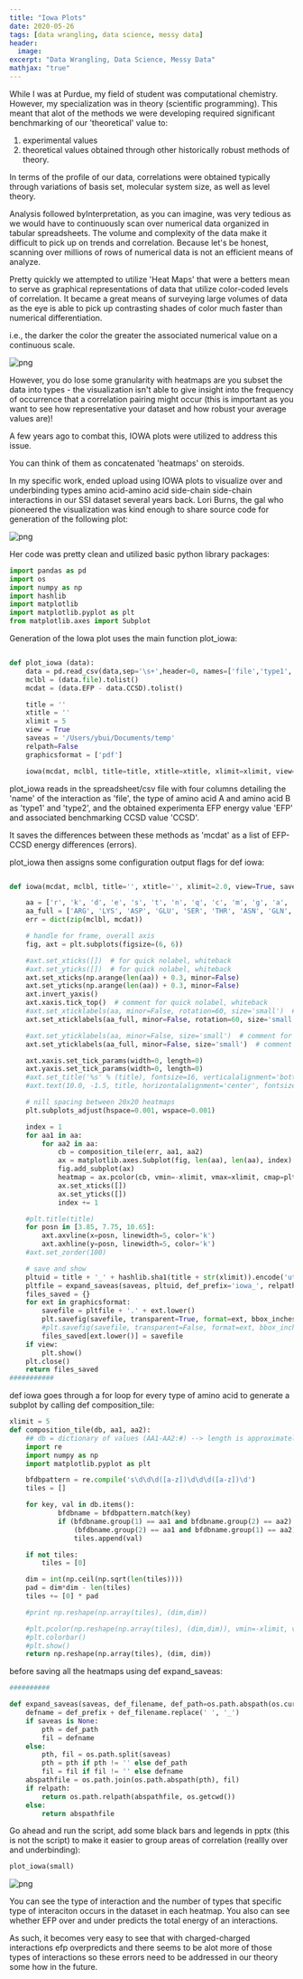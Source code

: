 ```yaml
---
title: "Iowa Plots"
date: 2020-05-26
tags: [data wrangling, data science, messy data]
header:
  image:
excerpt: "Data Wrangling, Data Science, Messy Data"
mathjax: "true"
---
```


While I was at Purdue, my field of student was computational chemistry. However, my specialization was in theory (scientific programming). This meant that alot of the methods we were developing required significant benchmarking of our 'theoretical' value to:

1. experimental values
2. theoretical values obtained through other historically robust methods of theory.

In terms of the profile of our data, correlations were obtained typically through variations of basis set, molecular system size, as well as level theory.

Analysis followed byInterpretation, as you can imagine, was very tedious as we would have to continuously scan over numerical data organized in tabular spreadsheets. The volume and complexity of the data make it difficult to pick up on trends and correlation. Because let's be honest, scanning over millions of rows of numerical data is not an efficient means of analyze.

Pretty quickly we attempted to utilize 'Heat Maps' that were a betters mean to serve as graphical representations of data that utilize color-coded levels of correlation. It became a great means of surveying large volumes of data as the eye is able to pick up contrasting shades of color much faster than numerical differentiation.

i.e., the darker the color the greater the associated numerical value on a continuous scale.

![png](/images/iowaplots/typical_heatmap.png)

However, you do lose some granularity with heatmaps are you subset the data into types - the visualization isn't able to give insight into the frequency of occurrence that a correlation pairing might occur (this is important as you want to see how representative your dataset and how robust your average values are)!

A few years ago to combat this, IOWA plots were utilized to address this issue.

You can think of them as concatenated 'heatmaps' on steroids.

In my specific work, ended upload using IOWA plots to visualize over and underbinding types  amino acid-amino acid side-chain side-chain interactions in our SSI dataset several years back. Lori Burns, the gal who pioneered the visualization was kind enough to share source code for generation of the following plot:

![png](/images/iowaplots/output_7_0.png)

Her code was pretty clean and utilized basic python library packages:

```python
import pandas as pd
import os
import numpy as np
import hashlib
import matplotlib
import matplotlib.pyplot as plt
from matplotlib.axes import Subplot

```

Generation of the Iowa plot uses the main function plot_iowa:

```python

def plot_iowa (data):
    data = pd.read_csv(data,sep='\s+',header=0, names=['file','type1','type2','EFP','CCSD'])
    mclbl = (data.file).tolist()
    mcdat = (data.EFP - data.CCSD).tolist()

    title = ''
    xtitle = ''
    xlimit = 5
    view = True
    saveas = '/Users/ybui/Documents/temp'
    relpath=False
    graphicsformat = ['pdf']

    iowa(mcdat, mclbl, title=title, xtitle=xtitle, xlimit=xlimit, view=view, saveas=saveas, relpath=relpath, graphicsformat = graphicsformat)

```

plot_iowa reads in the spreadsheet/csv file with four columns detailing the 'name' of the interaction as 'file', the type of amino acid A and amino acid B as 'type1' and 'type2', and the obtained experimenta EFP energy value 'EFP' and associated benchmarking CCSD value 'CCSD'.

It saves the differences between these methods as 'mcdat' as a list of EFP-CCSD energy differences (errors).

plot_iowa then assigns some configuration output flags for def iowa:


```python

def iowa(mcdat, mclbl, title='', xtitle='', xlimit=2.0, view=True, saveas=None, relpath=False, graphicsformat = ['pdf']):

    aa = ['r', 'k', 'd', 'e', 's', 't', 'n', 'q', 'c', 'm', 'g', 'a', 'v', 'i', 'l', 'p', 'y', 'y','h','w']
    aa_full = ['ARG', 'LYS', 'ASP', 'GLU', 'SER', 'THR', 'ASN', 'GLN', 'CYS', 'MET', 'GLY', 'ALA', 'VAL', 'ILE','LEU', 'PRO','PHE', 'TYR','HIE','TRP']
    err = dict(zip(mclbl, mcdat))

    # handle for frame, overall axis
    fig, axt = plt.subplots(figsize=(6, 6))

    #axt.set_xticks([])  # for quick nolabel, whiteback
    #axt.set_yticks([])  # for quick nolabel, whiteback
    axt.set_xticks(np.arange(len(aa)) + 0.3, minor=False)
    axt.set_yticks(np.arange(len(aa)) + 0.3, minor=False)
    axt.invert_yaxis()
    axt.xaxis.tick_top()  # comment for quick nolabel, whiteback
    #axt.set_xticklabels(aa, minor=False, rotation=60, size='small')  # comment for quick nolabel, whiteback
    axt.set_xticklabels(aa_full, minor=False, rotation=60, size='small')  # comment for quick nolabel, whiteback

    #axt.set_yticklabels(aa, minor=False, size='small')  # comment for quick nolabel, whiteback
    axt.set_yticklabels(aa_full, minor=False, size='small')  # comment for quick nolabel, whiteback

    axt.xaxis.set_tick_params(width=0, length=0)
    axt.yaxis.set_tick_params(width=0, length=0)
    #axt.set_title('%s' % (title), fontsize=16, verticalalignment='bottom')
    #axt.text(10.0, -1.5, title, horizontalalignment='center', fontsize=16)

    # nill spacing between 20x20 heatmaps
    plt.subplots_adjust(hspace=0.001, wspace=0.001)

    index = 1
    for aa1 in aa:
        for aa2 in aa:
            cb = composition_tile(err, aa1, aa2)
            ax = matplotlib.axes.Subplot(fig, len(aa), len(aa), index)
            fig.add_subplot(ax)
            heatmap = ax.pcolor(cb, vmin=-xlimit, vmax=xlimit, cmap=plt.cm.PRGn)
            ax.set_xticks([])
            ax.set_yticks([])
            index += 1

    #plt.title(title)
    for posn in [3.85, 7.75, 10.65]:
        axt.axvline(x=posn, linewidth=5, color='k')
        axt.axhline(y=posn, linewidth=5, color='k')
    #axt.set_zorder(100)

    # save and show
    pltuid = title + '_' + hashlib.sha1(title + str(xlimit)).encode('utf-8').hexdigest()
    pltfile = expand_saveas(saveas, pltuid, def_prefix='iowa_', relpath=relpath)
    files_saved = {}
    for ext in graphicsformat:
        savefile = pltfile + '.' + ext.lower()
        plt.savefig(savefile, transparent=True, format=ext, bbox_inches='tight')
        #plt.savefig(savefile, transparent=False, format=ext, bbox_inches='tight')  # for quick nolabel, whiteback
        files_saved[ext.lower()] = savefile
    if view:
        plt.show()
    plt.close()
    return files_saved
###########
```
def iowa goes through a for loop for every type of amino acid to generate a subplot by calling def composition_tile:

```python
xlimit = 5
def composition_tile(db, aa1, aa2):
    ## db = dictionary of values (AA1-AA2:#) --> length is approximately 3362
    import re
    import numpy as np
    import matplotlib.pyplot as plt

    bfdbpattern = re.compile('s\d\d\d([a-z])\d\d\d([a-z])\d')
    tiles = []

    for key, val in db.items():
            bfdbname = bfdbpattern.match(key)
            if (bfdbname.group(1) == aa1 and bfdbname.group(2) == aa2) or \
                (bfdbname.group(2) == aa1 and bfdbname.group(1) == aa2):
                tiles.append(val)

    if not tiles:
        tiles = [0]

    dim = int(np.ceil(np.sqrt(len(tiles))))
    pad = dim*dim - len(tiles)
    tiles += [0] * pad

    #print np.reshape(np.array(tiles), (dim,dim))

    #plt.pcolor(np.reshape(np.array(tiles), (dim,dim)), vmin=-xlimit, vmax=xlimit, cmap=plt.cm.PRGn)
    #plt.colorbar()
    #plt.show()
    return np.reshape(np.array(tiles), (dim, dim))

```
before saving all the heatmaps using def expand_saveas:

```python
##########

def expand_saveas(saveas, def_filename, def_path=os.path.abspath(os.curdir), def_prefix='', relpath=False):
    defname = def_prefix + def_filename.replace(' ', '_')
    if saveas is None:
        pth = def_path
        fil = defname
    else:
        pth, fil = os.path.split(saveas)
        pth = pth if pth != '' else def_path
        fil = fil if fil != '' else defname
    abspathfile = os.path.join(os.path.abspath(pth), fil)
    if relpath:
        return os.path.relpath(abspathfile, os.getcwd())
    else:
        return abspathfile

```


Go ahead and run the script, add some black bars and legends in pptx (this is not the script) to make it easier to group areas of correlation (reallly over and underbinding):

```python
plot_iowa(small)
```

![png](/images/iowaplots/iowa.png)

You can see the type of interaction and the number of types that specific type of interaciton occurs in the dataset in each heatmap. You also can see whether EFP over and under predicts the total energy of an interactions.

As such, it becomes very easy to see that with charged-charged interactions efp overpredicts and there seems to be alot more of those types of interactions so these errors need to be addressed in our theory some how in the future.
